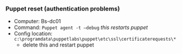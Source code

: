   
### Puppet reset (authentication problems)
 - Computer: Bs-dc01
 - Command: `Puppet agent -t —debug` *this restarts puppet*
 - Config location: `c:\programdata\puppetlabs\puppet\etc\ssl\certificaterequests\*`
	 - delete this and restart puppet
